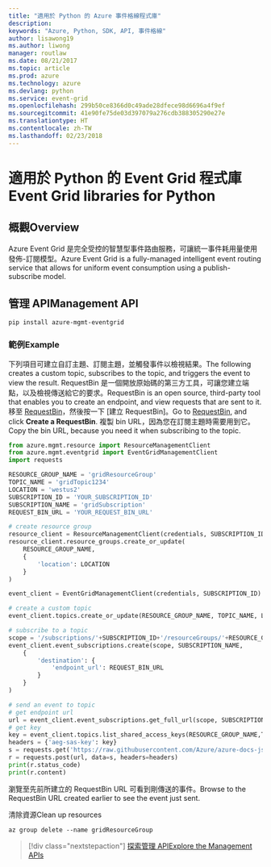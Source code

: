 ```yaml
---
title: "適用於 Python 的 Azure 事件格線程式庫"
description: 
keywords: "Azure, Python, SDK, API, 事件格線"
author: lisawong19
ms.author: liwong
manager: routlaw
ms.date: 08/21/2017
ms.topic: article
ms.prod: azure
ms.technology: azure
ms.devlang: python
ms.service: event-grid
ms.openlocfilehash: 299b50ce8366d0c49ade28dfece98d6696a4f9ef
ms.sourcegitcommit: 41e90fe75de03d397079a276cdb388305290e27e
ms.translationtype: HT
ms.contentlocale: zh-TW
ms.lasthandoff: 02/23/2018
---
```

# <a name="event-grid-libraries-for-python"></a><span data-ttu-id="3c936-103">適用於 Python 的 Event Grid 程式庫</span><span class="sxs-lookup"><span data-stu-id="3c936-103">Event Grid libraries for Python</span></span>

## <a name="overview"></a><span data-ttu-id="3c936-104">概觀</span><span class="sxs-lookup"><span data-stu-id="3c936-104">Overview</span></span>
<span data-ttu-id="3c936-105">Azure Event Grid 是完全受控的智慧型事件路由服務，可讓統一事件耗用量使用發佈-訂閱模型。</span><span class="sxs-lookup"><span data-stu-id="3c936-105">Azure Event Grid is a fully-managed intelligent event routing service that allows for uniform event consumption using a publish-subscribe model.</span></span>

## <a name="management-api"></a><span data-ttu-id="3c936-106">管理 API</span><span class="sxs-lookup"><span data-stu-id="3c936-106">Management API</span></span>
```bash
pip install azure-mgmt-eventgrid
```

### <a name="example"></a><span data-ttu-id="3c936-107">範例</span><span class="sxs-lookup"><span data-stu-id="3c936-107">Example</span></span>
<span data-ttu-id="3c936-108">下列項目可建立自訂主題、訂閱主題，並觸發事件以檢視結果。</span><span class="sxs-lookup"><span data-stu-id="3c936-108">The following creates a custom topic, subscribes to the topic, and triggers the event to view the result.</span></span> <span data-ttu-id="3c936-109">RequestBin 是一個開放原始碼的第三方工具，可讓您建立端點，以及檢視傳送給它的要求。</span><span class="sxs-lookup"><span data-stu-id="3c936-109">RequestBin is an open source, third-party tool that enables you to create an endpoint, and view requests that are sent to it.</span></span> <span data-ttu-id="3c936-110">移至 [RequestBin](https://requestb.in/)，然後按一下 [建立 RequestBin]。</span><span class="sxs-lookup"><span data-stu-id="3c936-110">Go to [RequestBin](https://requestb.in/), and click **Create a RequestBin**.</span></span> <span data-ttu-id="3c936-111">複製 bin URL，因為您在訂閱主題時需要用到它。</span><span class="sxs-lookup"><span data-stu-id="3c936-111">Copy the bin URL, because you need it when subscribing to the topic.</span></span>

```python
from azure.mgmt.resource import ResourceManagementClient
from azure.mgmt.eventgrid import EventGridManagementClient
import requests

RESOURCE_GROUP_NAME = 'gridResourceGroup'
TOPIC_NAME = 'gridTopic1234'
LOCATION = 'westus2'
SUBSCRIPTION_ID = 'YOUR_SUBSCRIPTION_ID'
SUBSCRIPTION_NAME = 'gridSubscription'
REQUEST_BIN_URL = 'YOUR_REQUEST_BIN_URL'

# create resource group
resource_client = ResourceManagementClient(credentials, SUBSCRIPTION_ID)
resource_client.resource_groups.create_or_update(
    RESOURCE_GROUP_NAME,
    {
        'location': LOCATION
    }
)

event_client = EventGridManagementClient(credentials, SUBSCRIPTION_ID)

# create a custom topic
event_client.topics.create_or_update(RESOURCE_GROUP_NAME, TOPIC_NAME, LOCATION)

# subscribe to a topic
scope = '/subscriptions/'+SUBSCRIPTION_ID+'/resourceGroups/'+RESOURCE_GROUP_NAME+'/providers/Microsoft.EventGrid/topics/'+TOPIC_NAME
event_client.event_subscriptions.create(scope, SUBSCRIPTION_NAME,
    {
        'destination': {
            'endpoint_url': REQUEST_BIN_URL
        }
    }
)

# send an event to topic
# get endpoint url
url = event_client.event_subscriptions.get_full_url(scope, SUBSCRIPTION_NAME).endpoint_url
# get key
key = event_client.topics.list_shared_access_keys(RESOURCE_GROUP_NAME,TOPIC_NAME).key1
headers = {'aeg-sas-key': key}
s = requests.get('https://raw.githubusercontent.com/Azure/azure-docs-json-samples/master/event-grid/customevent.json')
r = requests.post(url, data=s, headers=headers)
print(r.status_code)
print(r.content)
```
<span data-ttu-id="3c936-112">瀏覽至先前所建立的 RequestBin URL 可看到剛傳送的事件。</span><span class="sxs-lookup"><span data-stu-id="3c936-112">Browse to the RequestBin URL created earlier to see the event just sent.</span></span>

<span data-ttu-id="3c936-113">清除資源</span><span class="sxs-lookup"><span data-stu-id="3c936-113">Clean up resources</span></span>
```azurecli-interactive
az group delete --name gridResourceGroup
```

> [!div class="nextstepaction"]
> [<span data-ttu-id="3c936-114">探索管理 API</span><span class="sxs-lookup"><span data-stu-id="3c936-114">Explore the Management APIs</span></span>](/python/api/overview/azure/eventgrid/management)

